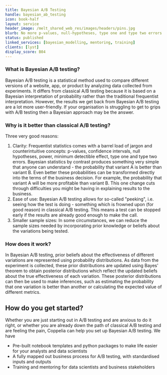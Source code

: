```yaml
---
title: Bayesian A/B Testing
handle: bayesian_ab_testing
icon: book-half
layout: service
header_image: /melt_shared_web_res/images/headers/pins.jpg
blurb: No more p-values, null-hypotheses, type one and type two errors. Junk the confusing language of statistical testing for straightforward probabilities.
status: published
linked_services: [bayesian_modelling, mentoring, training]
clients: [lyst]
display_score: B04
---
```


### What is Bayesian A/B testing?

Bayesian A/B testing is a statistical method used to compare different versions of a website, app, or product by analyzing data collected from experiments. It differs from classical A/B testing because it is based on a Bayesian interpretation of probability rather than the traditional frequentist interpretation. However, the results we get back from Bayesian A/B testing are a lot more user-friendly. If your organisation is struggling to get to grips with A/B testing then a Bayesian approach may be the answer.


### Why is it better than classical A/B testing?

Three very good reasons:

1. Clarity: Frequentist statistics comes with a barrel load of jargon and counterintuitive concepts: p-values, confidence intervals, null hypotheses, power, minimum detectible effect, type one and type two errors. Bayesian statistics by contrast produces something very simple that anyone can understand - the probability that variant A is better than variant B. Even better these probabilities can be transformed directly into the terms of the business decision. For example, the probability that variant A will be more profitable than variant B. This one change cuts through difficulties you might be having in explaining results to the business.
2. Ease of use: Bayesian A/B testing allows for so-called "peeking", i.e. seeing how the test is doing - something which is frowned upon (for good reason) in classical A/B testing. This means a test can be stopped early if the results are already good enough to make the call.
3. Smaller sample sizes: In some circumstances, we can reduce the sample sizes needed by incorporating prior knowledge or beliefs about the variations being tested.


### How does it work?

In Bayesian A/B testing, prior beliefs about the effectiveness of different variations are represented using probability distributions. As data from the experiment is collected, these prior distributions are updated using Bayes' theorem to obtain posterior distributions which reflect the updated beliefs about the true effectiveness of each variation. These posterior distributions can then be used to make inferences, such as estimating the probability that one variation is better than another or calculating the expected value of different metrics.

## How do you get started?

Whether you are just starting out in A/B testing and are anxious to do it right, or whether you are already down the path of classical A/B testing and are feeling the pain, Coppelia can help you set up Bayesian A/B testing. We have

- Pre-built notebook templates and python packages to make life easier for your analysts and data scientists 
- A fully mapped out business process for A/B testing, with standardised inputs and outputs
- Training and mentoring for data scientists and business stakeholders